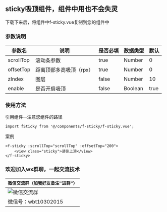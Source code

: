 ## sticky吸顶组件，组件中用也不会失灵

下载下来后，将组件中f-sticky.vue复制到您的组件中

### 参数说明

| 参数名     | 说明                 | 是否必填 | 数据类型 | 默认    |
| -------   | -------              | ------- | ------- | ------- |
| scrollTop | 滚动条参数            |  true   |  Number |    0    |
| offsetTop | 距离顶部多高吸顶（rpx）|  true   |  Number |    0    |
| zIndex    | 图层                 |  false  |  Number |    10   |
| enable    | 是否开启吸顶          |  false  |  Boolean|    true |

### 使用方法

引用组件--注意您组件的路径
```
import fSticky from '@/components/f-sticky/f-sticky.vue';
```

案例

```
<f-sticky :scrollTop="scrollTop" :offsetTop="200">
	<view class="sticky">请往上滑</view>
</f-sticky>
```

### 欢迎加入wx群聊，一起交流技术

| `微信交流群（加我好友备注"进群"）`                  |
|--------------------------- |
|![微信交流群](https://img02.163.gg/img/1/19/33/61/1193361-dtzzkprpse.jpg!YM0000)|
|微信号：wbt10302015|

